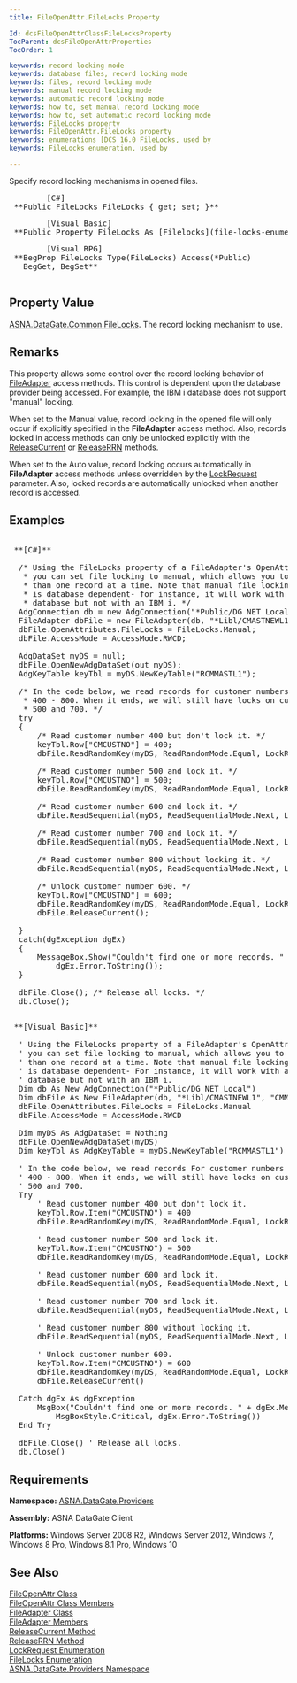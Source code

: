 ```yaml
---
title: FileOpenAttr.FileLocks Property

Id: dcsFileOpenAttrClassFileLocksProperty
TocParent: dcsFileOpenAttrProperties
TocOrder: 1

keywords: record locking mode
keywords: database files, record locking mode
keywords: files, record locking mode
keywords: manual record locking mode
keywords: automatic record locking mode
keywords: how to, set manual record locking mode
keywords: how to, set automatic record locking mode
keywords: FileLocks property
keywords: FileOpenAttr.FileLocks property
keywords: enumerations [DCS 16.0 FileLocks, used by
keywords: FileLocks enumeration, used by

---
```


Specify record locking mechanisms in opened files. 
<pre class="prettyprint">        <span class="lang">[C#]</span>
 **Public FileLocks FileLocks { get; set; }**  </pre>
<pre class="prettyprint">        <span class="lang">[Visual Basic] </span>
 **Public Property FileLocks As [Filelocks](file-locks-enumeration.html)**  </pre>
<pre class="prettyprint">
        <span class="lang">[Visual RPG]</span>
 **BegProp FileLocks Type(FileLocks) Access(*Public)<br />   BegGet, BegSet** 
      </pre>

## Property Value

[ASNA.DataGate.Common.FileLocks](file-locks-enumeration.html). The record locking mechanism to use.
## Remarks

This property allows some control over the record locking behavior of [ FileAdapter](file-adapter-class.html) access methods. This control is dependent upon the database provider being accessed. For example, the IBM i database does not support "manual" locking.

When set to the Manual value, record locking in the opened file will only occur if explicitly specified in the **FileAdapter** access method. Also, records locked in access methods can only be unlocked explicitly with the [ReleaseCurrent](file-adapter-class-release-current-method.html) or [ReleaseRRN](file-adapter-class-release-rrn-method.html) methods.

When set to the Auto value, record locking occurs automatically in **FileAdapter** access methods unless overridden by the [LockRequest](lock-request-enumeration.html) parameter. Also, locked records are automatically unlocked when another record is accessed.
## Examples

<pre>        <span class="lang">
 **[C#]** 
        </span>
  /* Using the FileLocks property of a FileAdapter's OpenAttributes,
   * you can set file locking to manual, which allows you to lock more
   * than one record at a time. Note that manual file locking
   * is database dependent- for instance, it will work with a Acceler8
   * database but not with an IBM i. */
  AdgConnection db = new AdgConnection("*Public/DG NET Local");
  FileAdapter dbFile = new FileAdapter(db, "*Libl/CMASTNEWL1", "CMMASTERL1");
  dbFile.OpenAttributes.FileLocks = FileLocks.Manual;
  dbFile.AccessMode = AccessMode.RWCD;

  AdgDataSet myDS = null;
  dbFile.OpenNewAdgDataSet(out myDS);
  AdgKeyTable keyTbl = myDS.NewKeyTable("RCMMASTL1");

  /* In the code below, we read records for customer numbers
   * 400 - 800. When it ends, we will still have locks on customer numbers
   * 500 and 700. */
  try
  {
      /* Read customer number 400 but don't lock it. */
      keyTbl.Row["CMCUSTNO"] = 400;
      dbFile.ReadRandomKey(myDS, ReadRandomMode.Equal, LockRequest.NoLock, keyTbl);

      /* Read customer number 500 and lock it. */
      keyTbl.Row["CMCUSTNO"] = 500;
      dbFile.ReadRandomKey(myDS, ReadRandomMode.Equal, LockRequest.Read, keyTbl);

      /* Read customer number 600 and lock it. */
      dbFile.ReadSequential(myDS, ReadSequentialMode.Next, LockRequest.Read);

      /* Read customer number 700 and lock it. */
      dbFile.ReadSequential(myDS, ReadSequentialMode.Next, LockRequest.Read);

      /* Read customer number 800 without locking it. */
      dbFile.ReadSequential(myDS, ReadSequentialMode.Next, LockRequest.NoLock);

      /* Unlock customer number 600. */
      keyTbl.Row["CMCUSTNO"] = 600;
      dbFile.ReadRandomKey(myDS, ReadRandomMode.Equal, LockRequest.NoLock, keyTbl);
      dbFile.ReleaseCurrent();

  }
  catch(dgException dgEx)
  { 
      MessageBox.Show("Couldn't find one or more records. " + dgEx.Message,
          dgEx.Error.ToString());
  }

  dbFile.Close(); /* Release all locks. */
  db.Close();</pre>
<pre>        <span class="lang">
 **[Visual Basic]** 
        </span>
  ' Using the FileLocks property of a FileAdapter's OpenAttributes,
  ' you can set file locking to manual, which allows you to lock more
  ' than one record at a time. Note that manual file locking
  ' is database dependent- For instance, it will work with a Acceler8
  ' database but not with an IBM i. 
  Dim db As New AdgConnection("*Public/DG NET Local")
  Dim dbFile As New FileAdapter(db, "*Libl/CMASTNEWL1", "CMMASTERL1")
  dbFile.OpenAttributes.FileLocks = FileLocks.Manual
  dbFile.AccessMode = AccessMode.RWCD

  Dim myDS As AdgDataSet = Nothing
  dbFile.OpenNewAdgDataSet(myDS)
  Dim keyTbl As AdgKeyTable = myDS.NewKeyTable("RCMMASTL1")

  ' In the code below, we read records For customer numbers
  ' 400 - 800. When it ends, we will still have locks on customer numbers
  ' 500 and 700. 
  Try
      ' Read customer number 400 but don't lock it. 
      keyTbl.Row.Item("CMCUSTNO") = 400
      dbFile.ReadRandomKey(myDS, ReadRandomMode.Equal, LockRequest.NoLock, keyTbl)

      ' Read customer number 500 and lock it. 
      keyTbl.Row.Item("CMCUSTNO") = 500
      dbFile.ReadRandomKey(myDS, ReadRandomMode.Equal, LockRequest.Read, keyTbl)

      ' Read customer number 600 and lock it. 
      dbFile.ReadSequential(myDS, ReadSequentialMode.Next, LockRequest.Read)

      ' Read customer number 700 and lock it. 
      dbFile.ReadSequential(myDS, ReadSequentialMode.Next, LockRequest.Read)

      ' Read customer number 800 without locking it. 
      dbFile.ReadSequential(myDS, ReadSequentialMode.Next, LockRequest.NoLock)

      ' Unlock customer number 600. 
      keyTbl.Row.Item("CMCUSTNO") = 600
      dbFile.ReadRandomKey(myDS, ReadRandomMode.Equal, LockRequest.NoLock, keyTbl)
      dbFile.ReleaseCurrent()

  Catch dgEx As dgException
      MsgBox("Couldn't find one or more records. " + dgEx.Message, _
          MsgBoxStyle.Critical, dgEx.Error.ToString())
  End Try

  dbFile.Close() ' Release all locks. 
  db.Close()
</pre>

## Requirements

**Namespace:** [ ASNA.DataGate.Providers](datagate-providers-namespace.html) 

**Assembly:** ASNA DataGate Client

**Platforms:** Windows Server 2008 R2, Windows Server 2012, Windows 7, Windows 8 Pro, Windows 8.1 Pro, Windows 10
## See Also


[FileOpenAttr Class](file-open-attr-class.html)
      <br />
[FileOpenAttr Class Members](file-open-attr-class-members.html)
      <br />
[FileAdapter Class](file-adapter-class.html)
      <br />
[FileAdapter Members](file-adapter-members.html)
      <br />
[ReleaseCurrent Method](file-adapter-class-release-current-method.html)
      <br />
[ReleaseRRN Method](file-adapter-class-release-rrn-method.html)
      <br />
[LockRequest Enumeration](lock-request-enumeration.html)
      <br />
[FileLocks Enumeration](file-locks-enumeration.html)
      <br />
[ASNA.DataGate.Providers Namespace](datagate-providers-namespace.html)

